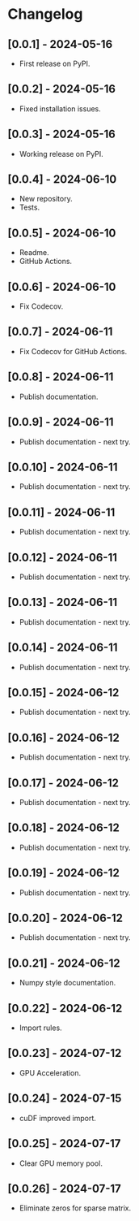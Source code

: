 # Changelog

## [0.0.1] - 2024-05-16

* First release on PyPI.

## [0.0.2] - 2024-05-16

* Fixed installation issues.

## [0.0.3] - 2024-05-16

* Working release on PyPI.

## [0.0.4] - 2024-06-10

* New repository.
* Tests.

## [0.0.5] - 2024-06-10

* Readme.
* GitHub Actions.

## [0.0.6] - 2024-06-10

* Fix Codecov.

## [0.0.7] - 2024-06-11

* Fix Codecov for GitHub Actions.

## [0.0.8] - 2024-06-11

* Publish documentation.

## [0.0.9] - 2024-06-11

* Publish documentation - next try.

## [0.0.10] - 2024-06-11

* Publish documentation - next try.

## [0.0.11] - 2024-06-11

* Publish documentation - next try.

## [0.0.12] - 2024-06-11

* Publish documentation - next try.

## [0.0.13] - 2024-06-11

* Publish documentation - next try.

## [0.0.14] - 2024-06-11

* Publish documentation - next try.

## [0.0.15] - 2024-06-12

* Publish documentation - next try.

## [0.0.16] - 2024-06-12

* Publish documentation - next try.

## [0.0.17] - 2024-06-12

* Publish documentation - next try.

## [0.0.18] - 2024-06-12

* Publish documentation - next try.

## [0.0.19] - 2024-06-12

* Publish documentation - next try.

## [0.0.20] - 2024-06-12

* Publish documentation - next try.

## [0.0.21] - 2024-06-12

* Numpy style documentation.

## [0.0.22] - 2024-06-12

* Import rules.

## [0.0.23] - 2024-07-12

* GPU Acceleration.

## [0.0.24] - 2024-07-15

* cuDF improved import.

## [0.0.25] - 2024-07-17

* Clear GPU memory pool.

## [0.0.26] - 2024-07-17

* Eliminate zeros for sparse matrix.
